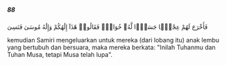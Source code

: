 ##### 88

<span class="ayah">فَأَخْرَجَ لَهُمْ عِجْلًۭا جَسَدًۭا لَّهُۥ خُوَارٌۭ فَقَالُوا۟ هَٰذَآ إِلَٰهُكُمْ وَإِلَٰهُ مُوسَىٰ فَنَسِىَ</span>

<span class="ayah_translation">kemudian Samiri mengeluarkan untuk mereka (dari lobang itu) anak lembu yang bertubuh dan bersuara, maka mereka berkata: "Inilah Tuhanmu dan Tuhan Musa, tetapi Musa telah lupa".</span>
